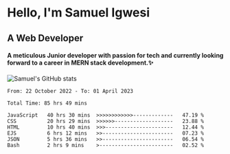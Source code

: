 # Hello, I'm Samuel Igwesi
## A Web Developer

#### A meticulous Junior developer with passion for tech and currently looking forward to a career in MERN stack development.:sparkles:


![Samuel's GitHub stats](https://github-readme-stats.vercel.app/api?username=SamuelIgwesi&show_icons=true&theme=radical)

<!--START_SECTION:waka-->

```text
From: 22 October 2022 - To: 01 April 2023

Total Time: 85 hrs 49 mins

JavaScript   40 hrs 30 mins  >>>>>>>>>>>>-------------   47.19 %
CSS          20 hrs 29 mins  >>>>>>-------------------   23.88 %
HTML         10 hrs 40 mins  >>>----------------------   12.44 %
EJS          6 hrs 12 mins   >>-----------------------   07.23 %
JSON         5 hrs 36 mins   >>-----------------------   06.54 %
Bash         2 hrs 9 mins    >------------------------   02.52 %
```

<!--END_SECTION:waka-->

